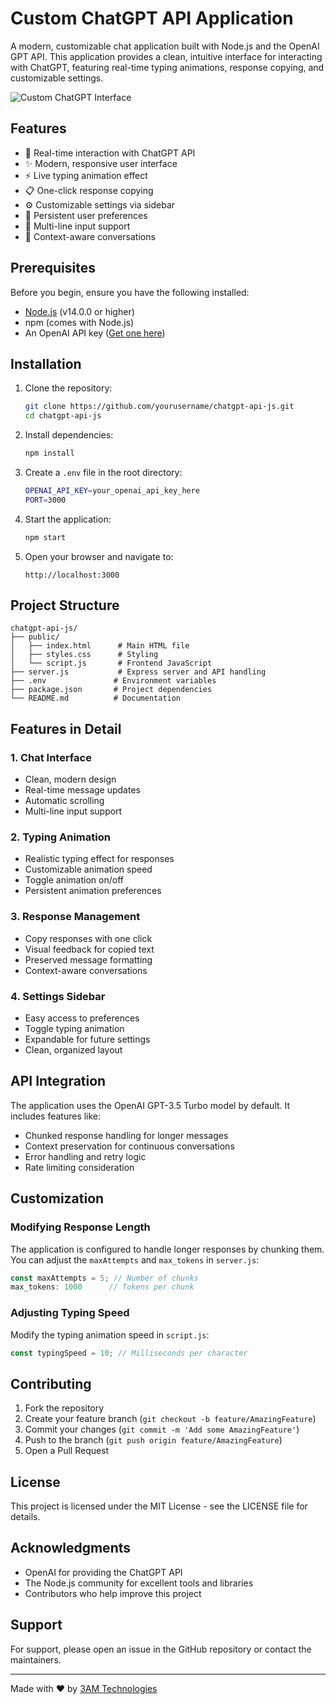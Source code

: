 # Custom ChatGPT API Application

A modern, customizable chat application built with Node.js and the OpenAI GPT API. This application provides a clean, intuitive interface for interacting with ChatGPT, featuring real-time typing animations, response copying, and customizable settings.

![Custom ChatGPT Interface](https://your-screenshot-url.png)

## Features

- 🤖 Real-time interaction with ChatGPT API
- ✨ Modern, responsive user interface
- ⚡ Live typing animation effect
- 📋 One-click response copying
- ⚙️ Customizable settings via sidebar
- 💾 Persistent user preferences
- 📝 Multi-line input support
- 🔄 Context-aware conversations

## Prerequisites

Before you begin, ensure you have the following installed:
- [Node.js](https://nodejs.org/) (v14.0.0 or higher)
- npm (comes with Node.js)
- An OpenAI API key ([Get one here](https://platform.openai.com/api-keys))

## Installation

1. Clone the repository:
   ```bash
   git clone https://github.com/yourusername/chatgpt-api-js.git
   cd chatgpt-api-js
   ```

2. Install dependencies:
   ```bash
   npm install
   ```

3. Create a `.env` file in the root directory:
   ```bash
   OPENAI_API_KEY=your_openai_api_key_here
   PORT=3000
   ```

4. Start the application:
   ```bash
   npm start
   ```

5. Open your browser and navigate to:
   ```
   http://localhost:3000
   ```

## Project Structure

```
chatgpt-api-js/
├── public/
│   ├── index.html      # Main HTML file
│   ├── styles.css      # Styling
│   └── script.js       # Frontend JavaScript
├── server.js           # Express server and API handling
├── .env               # Environment variables
├── package.json       # Project dependencies
└── README.md          # Documentation
```

## Features in Detail

### 1. Chat Interface
- Clean, modern design
- Real-time message updates
- Automatic scrolling
- Multi-line input support

### 2. Typing Animation
- Realistic typing effect for responses
- Customizable animation speed
- Toggle animation on/off
- Persistent animation preferences

### 3. Response Management
- Copy responses with one click
- Visual feedback for copied text
- Preserved message formatting
- Context-aware conversations

### 4. Settings Sidebar
- Easy access to preferences
- Toggle typing animation
- Expandable for future settings
- Clean, organized layout

## API Integration

The application uses the OpenAI GPT-3.5 Turbo model by default. It includes features like:
- Chunked response handling for longer messages
- Context preservation for continuous conversations
- Error handling and retry logic
- Rate limiting consideration

## Customization

### Modifying Response Length
The application is configured to handle longer responses by chunking them. You can adjust the `maxAttempts` and `max_tokens` in `server.js`:

```javascript
const maxAttempts = 5; // Number of chunks
max_tokens: 1000      // Tokens per chunk
```

### Adjusting Typing Speed
Modify the typing animation speed in `script.js`:

```javascript
const typingSpeed = 10; // Milliseconds per character
```

## Contributing

1. Fork the repository
2. Create your feature branch (`git checkout -b feature/AmazingFeature`)
3. Commit your changes (`git commit -m 'Add some AmazingFeature'`)
4. Push to the branch (`git push origin feature/AmazingFeature`)
5. Open a Pull Request

## License

This project is licensed under the MIT License - see the LICENSE file for details.

## Acknowledgments

- OpenAI for providing the ChatGPT API
- The Node.js community for excellent tools and libraries
- Contributors who help improve this project

## Support

For support, please open an issue in the GitHub repository or contact the maintainers.

---

Made with ❤️ by [3AM Technologies](https://3am-tech.com)
